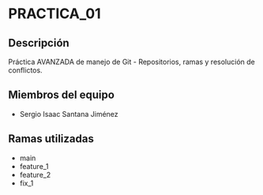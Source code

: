 # PRACTICA_01

## Descripción
Práctica AVANZADA de manejo de Git - Repositorios, ramas y resolución de conflictos.

## Miembros del equipo
- Sergio Isaac Santana Jiménez

## Ramas utilizadas
- main
- feature_1
- feature_2
- fix_1
